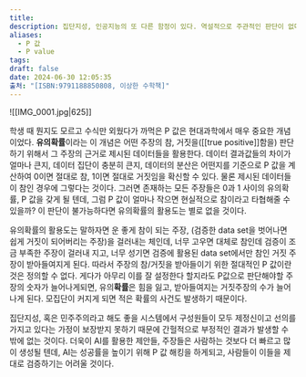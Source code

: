 ```yaml
---
title: 
description: 집단지성, 인공지능의 또 다른 함정이 있다. 역설적으로 주관적인 판단이 없다면 피하기 쉽지 않다.
aliases:
  - P 값
  - P value
tags: 
draft: false
date: 2024-06-30 12:05:35
출처: "[ISBN:9791188850808, 이상한 수학책]"
---
```

![[IMG_0001.jpg|625]]

학생 때 뭔지도 모르고 수식만 외웠다가 까먹은 P 값은 현대과학에서 매우 중요한 개념이었다. **유의확률**이라는 이 개념은 어떤 주장의 참, 거짓을([[true positive]]함을) 판단하기 위해서 그 주장의 근거로 제시된 데이터들을 활용한다. 데이터 결과값들의 차이가 얼마나 큰지, 데이터 집단이 충분히 큰지, 데이터의 분산은 어떤지를 기준으로 P 값을 계산하여 0이면 절대로 참, 1이면 절대로 거짓임을 확신할 수 있다. 물론 제시된 데이터들이 참인 경우에 그렇다는 것이다. 그러면 존재하는 모든 주장들은 0과 1 사이의 유의확률, P 값을 갖게 될 텐데, 그럼 P 값이 얼마나 작으면 현실적으로 참이라고 타협해줄 수 있을까? 이 판단이 불가능하다면 유의확률의 활용도는 별로 없을 것이다.

유의확률의 활용도는 말하자면 운 좋게 참이 되는 주장, (검증한 data set을 벗어나면 쉽게 거짓이 되어버리는 주장)을 걸러내는 체인데, 너무 고우면 대체로 참인데 검증이 조금 부족한 주장이 걸러내 지고, 너무 성기면 검증에 활용된 data set에서만 참인 거짓 주장이 받아들여지게 된다. 따라서 주장의 참/거짓을 받아들이기 위한 절대적인 P 값이란 것은 정의할 수 없다. 게다가 아무리 이를 잘 설정한다 할지라도 P값으로 판단해야할 주장의 숫자가 늘어나게되면, 유의**확률**은 힘을 잃고, 받아들여지는 거짓주장의 수가 늘어나게 된다. 모집단이 커지게 되면 적은 확률의 사건도 발생하기 때문이다.

집단지성, 혹은 민주주의라고 해도 좋을 시스템에서 구성원들이 모두 제정신이고 선의를 가지고 있다는 가정이 보장받지 못하기 때문에 간헐적으로 부정적인 결과가 발생할 수 밖에 없는 것이다. 더욱이 AI를 활용한 제안들, 주장들은 사람하는 것보다 더 빠르고 많이 생성될 텐데, AI는 성공률을 높이기 위해 P 값 해킹을 하게되고, 사람들이 이들을 제대로 검증하기는 어려울 것이다.
